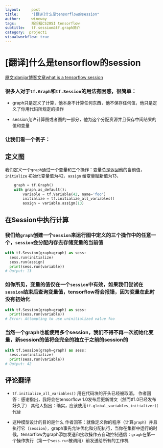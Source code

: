 ```yaml
---
layout:     post
title:      "[翻译]什么是tensorflow的session"
author:     wineway
tags: 		斯坦福CS20SI tensorflow
subtitle:   tf.session&tf.graph简介
category:  project1
visualworkflow: true
---
```

# [翻译]什么是tensorflow的session

[原文:danijar博客文章what is a tensorflow session](http://danijar.com/what-is-a-tensorflow-session/)

### 很多人对于`tf.Graph`和`tf.Session`的用法有困惑，很简单：

- graph只是定义了计算，他本身不计算任何东西，他不保存任何值，他只是定义了你用代码所规定的操作

- session允许计算图或者图的一部分，他为这个分配资源并且保存中间结果的值和变量

### 让我们看一个例子：

## 定义图

我们定义一个`graph`通过一个变量和三个操作：变量总是返回他的当前值，`initialize` 初始化变量值为42，`assign` 给变量赋新值为13，

```python
	graph = tf.Graph()
	with graph.as_default():
	    variable = tf.Variable(42, name='foo')
	    initialize = tf.initialize_all_variables()
	    assign = variable.assign(13)
```
## 在Session中执行计算

### 我们给`graph`创建一个`session`来运行图中定义的三个操作中的任意一个，`session`会分配内存去存储变量的当前值

```python
with tf.Session(graph=graph) as sess:
  sess.run(initialize)
  sess.run(assign)
  print(sess.run(variable))
# Output: 13
```
### 如你所见，变量的值仅在一个`session`中有效，如果我们尝试在`session`结束后查询变量值，tensorflow将会报错，因为变量在此时没有初始化


```python
with tf.Session(graph=graph) as sess:
  print(sess.run(variable))
# Error: Attempting to use uninitialized value foo
```
### 当然一个graph也能使用多个session，我们不得不再一次初始化变量，新session的值将会完全的独立于之前的session的

```python
with tf.Session(graph=graph) as sess:
  sess.run(initialize)
  print(sess.run(variable))
# Output: 42
```

## 评论翻译

- ```tf.initialize_all_variables()``` 用在代码块的开头已经被取消。
     作者回答：感谢指出，我将会在tensorflow 1.0发布后更新博文（然而tf1.0已经发布好久了）
     其他人指出：确实，应该使用```tf.global_variables_initializer()``` 代替

- 这种模型设计的目的是什么
    作者回答：就像定义你的程序（计算`graph`）并且执行它（`session`），graph事先允许优化和分配执行，当你在集群中运行的时候，tensorflow为graph添加发送和接收操作去自动控制通信：`gragh`在第一个操作执行（第一个`sess.run`被调用）前发送给所有的工作机
